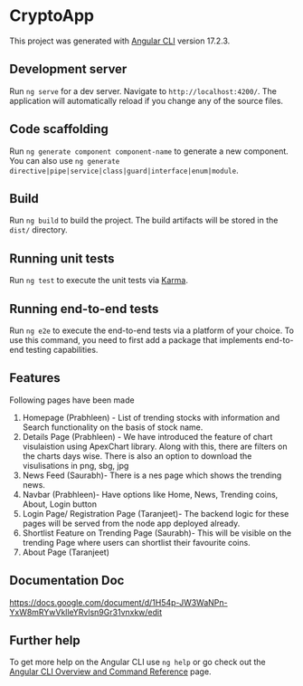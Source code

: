 # CryptoApp

This project was generated with [Angular CLI](https://github.com/angular/angular-cli) version 17.2.3.

## Development server

Run `ng serve` for a dev server. Navigate to `http://localhost:4200/`. The application will automatically reload if you change any of the source files.

## Code scaffolding

Run `ng generate component component-name` to generate a new component. You can also use `ng generate directive|pipe|service|class|guard|interface|enum|module`.

## Build

Run `ng build` to build the project. The build artifacts will be stored in the `dist/` directory.

## Running unit tests

Run `ng test` to execute the unit tests via [Karma](https://karma-runner.github.io).

## Running end-to-end tests

Run `ng e2e` to execute the end-to-end tests via a platform of your choice. To use this command, you need to first add a package that implements end-to-end testing capabilities.

## Features
Following pages have been made 
1) Homepage (Prabhleen) - List of trending stocks with information and Search functionality on the basis of stock name.
2) Details Page (Prabhleen) - We have introduced the feature of chart visulaistion using ApexChart library. Along with this, there are filters on the charts days wise. There is also an option to download the visulisations in png, sbg, jpg
3) News Feed (Saurabh)- There is a nes page which shows the trending news.
4) Navbar (Prabhleen)- Have options like Home, News, Trending coins, About, Login button
5) Login Page/ Registration Page  (Taranjeet)- The backend logic for these pages will be served from the node app deployed already.
6) Shortlist Feature on Trending Page  (Saurabh)- This will be visible on the trending Page where users can shortlist their favourite coins.
7) About Page (Taranjeet)
   
## Documentation Doc
https://docs.google.com/document/d/1H54p-JW3WaNPn-YxW8mRYwVklleYRvlsn9Gr31vnxkw/edit


## Further help

To get more help on the Angular CLI use `ng help` or go check out the [Angular CLI Overview and Command Reference](https://angular.io/cli) page.
